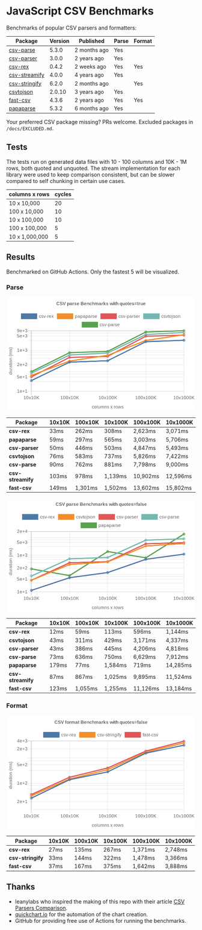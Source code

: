 # JavaScript CSV Benchmarks

Benchmarks of popular CSV parsers and formatters:

<!-- packages -->
| Package | Version | Published | Parse | Format 
|---------|---------|-----------|-------|--------
| [csv-parse](https://www.npmjs.com/package/csv-parse) | 5.3.0 | 2 months ago | Yes |  
| [csv-parser](https://www.npmjs.com/package/csv-parser) | 3.0.0 | 2 years ago | Yes |  
| [csv-rex](https://www.npmjs.com/package/csv-rex) | 0.4.2 | 2 weeks ago | Yes | Yes 
| [csv-streamify](https://www.npmjs.com/package/csv-streamify) | 4.0.0 | 4 years ago | Yes |  
| [csv-stringify](https://www.npmjs.com/package/csv-stringify) | 6.2.0 | 2 months ago |  | Yes 
| [csvtojson](https://www.npmjs.com/package/csvtojson) | 2.0.10 | 3 years ago | Yes |  
| [fast-csv](https://www.npmjs.com/package/fast-csv) | 4.3.6 | 2 years ago | Yes | Yes 
| [papaparse](https://www.npmjs.com/package/papaparse) | 5.3.2 | 6 months ago | Yes |  
<!-- packages -->

Your preferred CSV package missing? PRs welcome. Excluded packages in `/docs/EXCLUDED.md`.

## Tests
The tests run on generated data files with 10 - 100 columns and 10K - 1M rows, both quoted and unquoted. The stream implementation for each library were used to keep comparison consistent, but can be slower compared to self chunking in certain use cases.

<!-- tests -->
| columns x rows | cycles 
|----------------|--------
| 10 x 10,000 | 20 
| 100 x 10,000 | 10 
| 10 x 100,000 | 10 
| 100 x 100,000 | 5 
| 10 x 1,000,000 | 5 
<!-- tests -->

## Results 
Benchmarked on GitHub Actions. Only the fastest 5 will be visualized.

### Parse
![Quoted CSV Parser Benchmarks](https://github.com/willfarrell/csv-benchmarks/raw/main/results/parse_quotes%3Dtrue.png)

<!-- parse quotes=true -->
| Package | 10x10K | 100x10K | 10x100K | 100x100K | 10x1000K 
|---------|---|---|---|---|---
| **csv-rex** | 33ms | 262ms | 308ms | 2,623ms | 3,071ms 
| **papaparse** | 59ms | 297ms | 565ms | 3,003ms | 5,706ms 
| **csv-parser** | 50ms | 446ms | 503ms | 4,847ms | 5,493ms 
| **csvtojson** | 76ms | 583ms | 737ms | 5,826ms | 7,422ms 
| **csv-parse** | 90ms | 762ms | 881ms | 7,798ms | 9,000ms 
| **csv-streamify** | 103ms | 978ms | 1,139ms | 10,902ms | 12,596ms 
| **fast-csv** | 149ms | 1,301ms | 1,502ms | 13,602ms | 15,802ms 
<!-- parse quotes=true -->

![Non-Quoted CSV Parser Benchmarks](https://github.com/willfarrell/csv-benchmarks/raw/main/results/parse_quotes%3Dfalse.png)

<!-- parse quotes=false -->
| Package | 10x10K | 100x10K | 10x100K | 100x100K | 10x1000K 
|---------|---|---|---|---|---
| **csv-rex** | 12ms | 59ms | 113ms | 596ms | 1,144ms 
| **csvtojson** | 43ms | 311ms | 429ms | 3,171ms | 4,337ms 
| **csv-parser** | 43ms | 386ms | 445ms | 4,206ms | 4,818ms 
| **csv-parse** | 73ms | 636ms | 750ms | 6,629ms | 7,912ms 
| **papaparse** | 179ms | 77ms | 1,584ms | 719ms | 14,285ms 
| **csv-streamify** | 87ms | 867ms | 1,025ms | 9,895ms | 11,524ms 
| **fast-csv** | 123ms | 1,055ms | 1,255ms | 11,126ms | 13,184ms 
<!-- parse quotes=false -->

### Format

![Non-Quoted CSV Formatter Benchmarks](https://github.com/willfarrell/csv-benchmarks/raw/main/results/format_quotes%3Dfalse.png)

<!-- format quotes=false -->
| Package | 10x10K | 100x10K | 10x100K | 100x100K | 10x1000K 
|---------|---|---|---|---|---
| **csv-rex** | 27ms | 135ms | 267ms | 1,371ms | 2,748ms 
| **csv-stringify** | 33ms | 144ms | 322ms | 1,478ms | 3,366ms 
| **fast-csv** | 37ms | 167ms | 375ms | 1,642ms | 3,888ms 
<!-- format quotes=false -->

## Thanks
- leanylabs who inspired the making of this repo with their article [CSV Parsers Comparison](https://leanylabs.com/blog/js-csv-parsers-benchmarks/).
- [quickchart.io](https://quickchart.io) for the automation of the chart creation.
- GitHub for providing free use of Actions for running the benchmarks.
